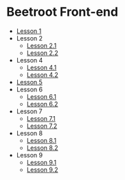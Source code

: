 # Beetroot Front-end

* [Lesson 1](https://evgeniybryzh.github.io/Lesson-01-HTML/Biography-eng-and-ru/Biography-rus/index.html)
* Lesson 2
    * [Lesson 2.1](https://evgeniybryzh.github.io/Lesson-02-HTML-TAGS/Task-1/index.html)
    * [Lesson 2.2](https://evgeniybryzh.github.io/Lesson-02-HTML-TAGS/Task-2/index_links.html)
* Lesson 4
    * [Lesson 4.1](https://evgeniybryzh.github.io/Lesson-04-CSS/01_simple/index.html)
    * [Lesson 4.2](https://evgeniybryzh.github.io/Lesson-04-CSS/02_hard/index.html)
* [Lesson 5](https://evgeniybryzh.github.io/Lesson-05-Photoshop/index.html)
* Lesson 6
    * [Lesson 6.1](https://evgeniybryzh.github.io/Lesson-06-CSS_Selectors/Task_1/index.html)
    * [Lesson 6.2](https://evgeniybryzh.github.io/Lesson-06-CSS_Selectors/Task_2/index.html)
* Lesson 7
    * [Lesson 7.1](https://evgeniybryzh.github.io/Lesson-7-CSS_Box_Model/Task_1/index.html)
    * [Lesson 7.2](https://evgeniybryzh.github.io/Lesson-7-CSS_Box_Model/Task_2/index.html)
 * Lesson 8
    * [Lesson 8.1](https://evgeniybryzh.github.io/Lesson-8-FlexBox/Task_1/index.html)
    * [Lesson 8.2](https://evgeniybryzh.github.io/Lesson-8-FlexBox/Task_2/index.html)
 * Lesson 9
    * [Lesson 9.1](https://evgeniybryzh.github.io/Lesson-9-Fonts/Task_1/index.html)
    * [Lesson 9.2](https://evgeniybryzh.github.io/Lesson-9-Fonts/Task_2/index.html)